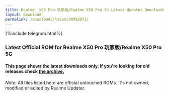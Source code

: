 ```yaml
---
title: Realme  X50 Pro 玩家版/Realme X50 Pro 5G Latest Updates Downloads
layout: download
permalink: /downloads/latest/RMX2071/
---
```

<script>
    $(document).ready(function () {
        loadLatest("RMX2071");
    });
</script>

{%include telegram.html%}

<div class="col-12 mx-auto">
    <h3 class="title bg-light p-2 rounded">Latest Official ROM for Realme  X50 Pro 玩家版/Realme X50 Pro 5G</h3>
    <h4>This page shows the latest downloads only. If you're looking for old releases check
        <a href="/downloads/archive/RMX2071/">the archive.</a></h4>
    <p><i>Note: </i>All files listed here are official untouched ROMs.
        It's not owned, modified or edited by Realme Updater.</p>
    <div id="downloads">
    </div>
</div>